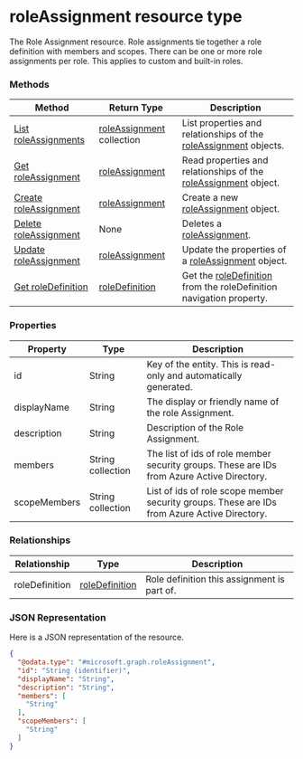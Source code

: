 ﻿# roleAssignment resource type

The Role Assignment resource. Role assignments tie together a role definition with members and scopes. There can be one or more role assignments per role. This applies to custom and built-in roles.
### Methods
|Method|Return Type|Description|
|---|---|---|
|[List roleAssignments](../api/intune_rbac_roleAssignment_list.md)|[roleAssignment](../resources/intune_rbac_roleAssignment.md) collection|List properties and relationships of the [roleAssignment](../resources/intune_rbac_roleAssignment.md) objects.|
|[Get roleAssignment](../api/intune_rbac_roleAssignment_get.md)|[roleAssignment](../resources/intune_rbac_roleAssignment.md)|Read properties and relationships of the [roleAssignment](../resources/intune_rbac_roleAssignment.md) object.|
|[Create roleAssignment](../api/intune_rbac_roleAssignment_create.md)|[roleAssignment](../resources/intune_rbac_roleAssignment.md)|Create a new [roleAssignment](../resources/intune_rbac_roleAssignment.md) object.|
|[Delete roleAssignment](../api/intune_rbac_roleAssignment_delete.md)|None|Deletes a [roleAssignment](../resources/intune_rbac_roleAssignment.md).|
|[Update roleAssignment](../api/intune_rbac_roleAssignment_update.md)|[roleAssignment](../resources/intune_rbac_roleAssignment.md)|Update the properties of a [roleAssignment](../resources/intune_rbac_roleAssignment.md) object.|
|[Get roleDefinition](../api/intune_rbac_roleAssignment_get_roleDefinition.md)|[roleDefinition](../resources/intune_rbac_roleDefinition.md)|Get the [roleDefinition](../resources/intune_rbac_roleDefinition.md) from the roleDefinition navigation property.|

### Properties
|Property|Type|Description|
|---|---|---|
|id|String|Key of the entity. This is read-only and automatically generated.|
|displayName|String|The display or friendly name of the role Assignment.|
|description|String|Description of the Role Assignment.|
|members|String collection|The list of ids of role member security groups. These are IDs from Azure Active Directory.|
|scopeMembers|String collection|List of ids of role scope member security groups.  These are IDs from Azure Active Directory.|

### Relationships
|Relationship|Type|Description|
|---|---|---|
|roleDefinition|[roleDefinition](../resources/intune_rbac_roleDefinition.md)|Role definition this assignment is part of.|

### JSON Representation
Here is a JSON representation of the resource.
<!-- {
  "blockType": "resource",
  "keyProperty": "id",
  "@odata.type": "microsoft.graph.roleAssignment"
}
-->
```json
{
  "@odata.type": "#microsoft.graph.roleAssignment",
  "id": "String (identifier)",
  "displayName": "String",
  "description": "String",
  "members": [
    "String"
  ],
  "scopeMembers": [
    "String"
  ]
}
```


